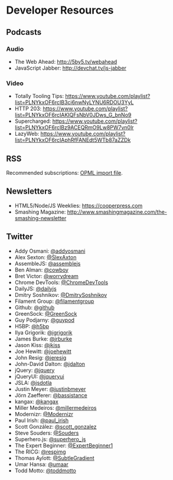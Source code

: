 # Developer Resources


## Podcasts

### Audio

- The Web Ahead: <http://5by5.tv/webahead>
- JavaScript Jabber: <http://devchat.tv/js-jabber>

### Video

- Totally Tooling Tips: <https://www.youtube.com/playlist?list=PLNYkxOF6rcIB3ci6nwNyLYNU6RDOU3YyL>
- HTTP 203: <https://www.youtube.com/playlist?list=PLNYkxOF6rcIAKIQFsNbV0JDws_G_bnNo9>
- Supercharged: <https://www.youtube.com/playlist?list=PLNYkxOF6rcIBz9ACEQRmO9Lw8PW7vn0lr>
- LazyWeb: <https://www.youtube.com/playlist?list=PLNYkxOF6rcIAphRfFANEdt5WTb87aZZDk>

## RSS

Recommended subscriptions: [OPML import file](https://raw.githubusercontent.com/SapientNitroLA/development-resources/master/rss.opml).



## Newsletters

- HTML5/Node/JS Weeklies: <https://cooperpress.com>
- Smashing Magazine: <http://www.smashingmagazine.com/the-smashing-newsletter>



## Twitter

- Addy Osmani: [@addyosmani](https://twitter.com/addyosmani)
- Alex Sexton: [@SlexAxton](https://twitter.com/SlexAxton)
- AssembleJS: [@assemblejs](https://twitter.com/assemblejs)
- Ben Alman: [@cowboy](https://twitter.com/cowboy)
- Bret Victor: [@worrydream](https://twitter.com/worrydream)
- Chrome DevTools: [@ChromeDevTools](https://twitter.com/ChromeDevTools)
- DailyJS: [@dailyjs](https://twitter.com/dailyjs)
- Dmitry Soshnikov: [@DmitrySoshnikov](https://twitter.com/DmitrySoshnikov)
- Filament Group: [@filamentgroup](https://twitter.com/filamentgroup)
- Github: [@github](https://twitter.com/github)
- GreenSock: [@GreenSock](https://twitter.com/GreenSock)
- Guy Podjarny: [@guypod](https://twitter.com/guypod)
- H5BP: [@h5bp](https://twitter.com/h5bp)
- Ilya Grigorik: [@igrigorik](https://twitter.com/igrigorik)
- James Burke: [@jrburke](https://twitter.com/jrburke)
- Jason Kiss: [@jkiss](https://twitter.com/jkiss)
- Joe Hewitt: [@joehewitt](https://twitter.com/joehewitt)
- John Resig: [@jeresig](https://twitter.com/jeresig)
- John-David Dalton: [@jdalton](https://twitter.com/jdalton)
- jQuery: [@jquery](https://twitter.com/jquery)
- jQueryUI: [@jqueryui](https://twitter.com/jqueryui)
- JSLA: [@jsdotla](https://twitter.com/jsdotla)
- Justin Meyer: [@justinbmeyer](https://twitter.com/justinbmeyer)
- Jörn Zaefferer: [@bassistance](https://twitter.com/bassistance)
- kangax: [@kangax](https://twitter.com/kangax)
- Miller Medeiros: [@millermedeiros](https://twitter.com/millermedeiros)
- Modernizr: [@Modernizr](https://twitter.com/Modernizr)
- Paul Irish: [@paul_irish](https://twitter.com/paul_irish)
- Scott González: [@scott_gonzalez](https://twitter.com/scott_gonzalez)
- Steve Souders: [@Souders](https://twitter.com/Souders)
- Superhero.js: [@superhero_js](https://twitter.com/superhero_js)
- The Expert Beginner: [@ExpertBeginner1](https://twitter.com/ExpertBeginner1)
- The RICG: [@respimg](https://twitter.com/respimg)
- Thomas Aylott: [@SubtleGradient](https://twitter.com/SubtleGradient)
- Umar Hansa: [@umaar](https://twitter.com/umaar)
- Todd Motto: [@toddmotto](https://twitter.com/toddmotto)
